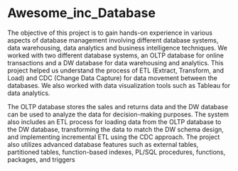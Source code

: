 # Awesome_inc_Database

The objective of this project is to gain hands-on experience in various aspects of database management involving different database systems, data warehousing, data analytics and business intelligence techniques. We worked with two different database systems, an OLTP database for online transactions and a DW database for data warehousing and analytics. This project helped us understand the process of ETL (Extract, Transform, and Load) and CDC (Change Data Capture) for data movement between the databases. We also worked with data visualization tools such as Tableau for data analytics.

The OLTP database stores the sales and returns data and the DW database can be used to analyze the data for decision-making purposes. The system also includes an ETL process for loading data from the OLTP database to the DW database, transforming the data to match the DW schema design, and implementing incremental ETL using the CDC approach. The project also utilizes advanced database features such as external tables, partitioned tables, function-based indexes, PL/SQL procedures, functions, packages, and triggers
